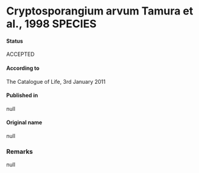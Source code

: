 # Cryptosporangium arvum Tamura et al., 1998 SPECIES

#### Status
ACCEPTED

#### According to
The Catalogue of Life, 3rd January 2011

#### Published in
null

#### Original name
null

### Remarks
null